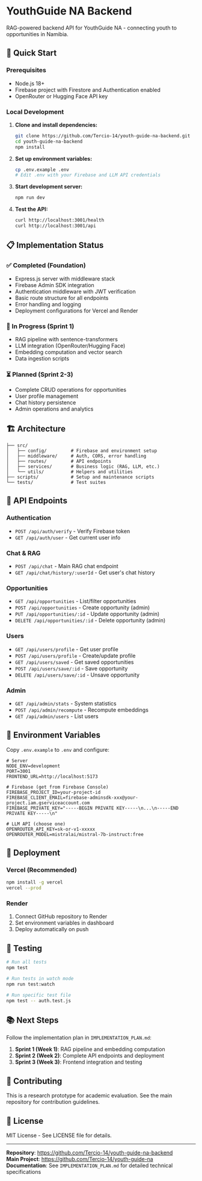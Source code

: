 # YouthGuide NA Backend

RAG-powered backend API for YouthGuide NA - connecting youth to opportunities in Namibia.

## 🚀 Quick Start

### Prerequisites
- Node.js 18+ 
- Firebase project with Firestore and Authentication enabled
- OpenRouter or Hugging Face API key

### Local Development

1. **Clone and install dependencies:**
   ```bash
   git clone https://github.com/Tercio-14/youth-guide-na-backend.git
   cd youth-guide-na-backend
   npm install
   ```

2. **Set up environment variables:**
   ```bash
   cp .env.example .env
   # Edit .env with your Firebase and LLM API credentials
   ```

3. **Start development server:**
   ```bash
   npm run dev
   ```

4. **Test the API:**
   ```bash
   curl http://localhost:3001/health
   curl http://localhost:3001/api
   ```

## 📋 Implementation Status

### ✅ Completed (Foundation)
- Express.js server with middleware stack
- Firebase Admin SDK integration  
- Authentication middleware with JWT verification
- Basic route structure for all endpoints
- Error handling and logging
- Deployment configurations for Vercel and Render

### 🚧 In Progress (Sprint 1)
- RAG pipeline with sentence-transformers
- LLM integration (OpenRouter/Hugging Face)
- Embedding computation and vector search
- Data ingestion scripts

### ⏳ Planned (Sprint 2-3)
- Complete CRUD operations for opportunities
- User profile management
- Chat history persistence
- Admin operations and analytics

## 🏗️ Architecture

```
├── src/
│   ├── config/         # Firebase and environment setup
│   ├── middleware/     # Auth, CORS, error handling
│   ├── routes/         # API endpoints
│   ├── services/       # Business logic (RAG, LLM, etc.)
│   └── utils/          # Helpers and utilities
├── scripts/            # Setup and maintenance scripts
└── tests/              # Test suites
```

## 📡 API Endpoints

### Authentication
- `POST /api/auth/verify` - Verify Firebase token
- `GET /api/auth/user` - Get current user info

### Chat & RAG  
- `POST /api/chat` - Main RAG chat endpoint
- `GET /api/chat/history/:userId` - Get user's chat history

### Opportunities
- `GET /api/opportunities` - List/filter opportunities
- `POST /api/opportunities` - Create opportunity (admin)
- `PUT /api/opportunities/:id` - Update opportunity (admin)
- `DELETE /api/opportunities/:id` - Delete opportunity (admin)

### Users
- `GET /api/users/profile` - Get user profile
- `POST /api/users/profile` - Create/update profile
- `GET /api/users/saved` - Get saved opportunities
- `POST /api/users/save/:id` - Save opportunity
- `DELETE /api/users/save/:id` - Unsave opportunity

### Admin
- `GET /api/admin/stats` - System statistics
- `POST /api/admin/recompute` - Recompute embeddings
- `GET /api/admin/users` - List users

## 🔐 Environment Variables

Copy `.env.example` to `.env` and configure:

```env
# Server
NODE_ENV=development
PORT=3001
FRONTEND_URL=http://localhost:5173

# Firebase (get from Firebase Console)
FIREBASE_PROJECT_ID=your-project-id
FIREBASE_CLIENT_EMAIL=firebase-adminsdk-xxx@your-project.iam.gserviceaccount.com
FIREBASE_PRIVATE_KEY="-----BEGIN PRIVATE KEY-----\n...\n-----END PRIVATE KEY-----\n"

# LLM API (choose one)
OPENROUTER_API_KEY=sk-or-v1-xxxxx
OPENROUTER_MODEL=mistralai/mistral-7b-instruct:free
```

## 🚢 Deployment

### Vercel (Recommended)
```bash
npm install -g vercel
vercel --prod
```

### Render
1. Connect GitHub repository to Render
2. Set environment variables in dashboard
3. Deploy automatically on push

## 🧪 Testing

```bash
# Run all tests
npm test

# Run tests in watch mode
npm run test:watch

# Run specific test file
npm test -- auth.test.js
```

## 📚 Next Steps

Follow the implementation plan in `IMPLEMENTATION_PLAN.md`:

1. **Sprint 1 (Week 1)**: RAG pipeline and embedding computation
2. **Sprint 2 (Week 2)**: Complete API endpoints and deployment  
3. **Sprint 3 (Week 3)**: Frontend integration and testing

## 🤝 Contributing

This is a research prototype for academic evaluation. See the main repository for contribution guidelines.

## 📄 License

MIT License - See LICENSE file for details.

---

**Repository**: https://github.com/Tercio-14/youth-guide-na-backend  
**Main Project**: https://github.com/Tercio-14/youth-guide-na  
**Documentation**: See `IMPLEMENTATION_PLAN.md` for detailed technical specifications
